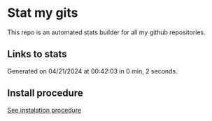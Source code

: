 # Stat my gits

This repo is an automated stats builder for all my github repositories.

## Links to stats


Generated on 04/21/2024 at 00:42:03 in 0 min, 2 seconds.

## Install procedure

[See instalation procedure](./src/install.md)
